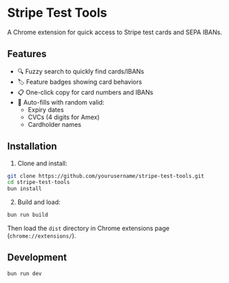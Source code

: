 # Stripe Test Tools

A Chrome extension for quick access to Stripe test cards and SEPA IBANs.

## Features

- 🔍 Fuzzy search to quickly find cards/IBANs
- 🏷️ Feature badges showing card behaviors
- 📋 One-click copy for card numbers and IBANs
- 🔄 Auto-fills with random valid:
  - Expiry dates
  - CVCs (4 digits for Amex)
  - Cardholder names

## Installation

1. Clone and install:

```bash
git clone https://github.com/yourusername/stripe-test-tools.git
cd stripe-test-tools
bun install
```

2. Build and load:

```bash
bun run build
```

Then load the `dist` directory in Chrome extensions page (`chrome://extensions/`).

## Development

```bash
bun run dev
```
